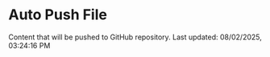 # Auto Push File

Content that will be pushed to GitHub repository.
Last updated: 08/02/2025, 03:24:16 PM